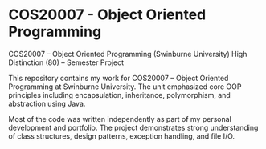 # COS20007 - Object Oriented Programming #

COS20007 – Object Oriented Programming (Swinburne University)
High Distinction (80) – Semester Project

This repository contains my work for COS20007 – Object Oriented Programming at Swinburne University. The unit emphasized core OOP principles including encapsulation, inheritance, polymorphism, and abstraction using Java.

Most of the code was written independently as part of my personal development and portfolio. The project demonstrates strong understanding of class structures, design patterns, exception handling, and file I/O.
